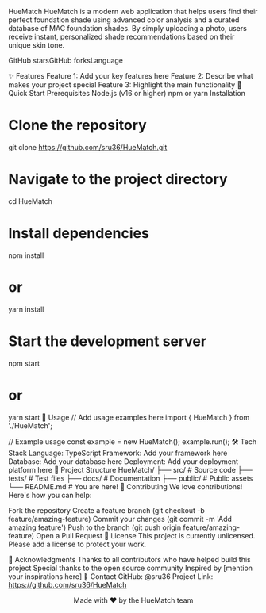 HueMatch
HueMatch is a modern web application that helps users find their perfect foundation shade using advanced color analysis and a curated database of MAC foundation shades. By simply uploading a photo, users receive instant, personalized shade recommendations based on their unique skin tone.

GitHub starsGitHub forksLanguage

✨ Features
Feature 1: Add your key features here
Feature 2: Describe what makes your project special
Feature 3: Highlight the main functionality
🚀 Quick Start
Prerequisites
Node.js (v16 or higher)
npm or yarn
Installation
# Clone the repository
git clone https://github.com/sru36/HueMatch.git

# Navigate to the project directory
cd HueMatch

# Install dependencies
npm install
# or
yarn install

# Start the development server
npm start
# or
yarn start
📖 Usage
// Add usage examples here
import { HueMatch } from './HueMatch';

// Example usage
const example = new HueMatch();
example.run();
🛠️ Tech Stack
Language: TypeScript
Framework: Add your framework here
Database: Add your database here
Deployment: Add your deployment platform here
📁 Project Structure
HueMatch/
├── src/          # Source code
├── tests/        # Test files
├── docs/         # Documentation
├── public/       # Public assets
└── README.md     # You are here!
🤝 Contributing
We love contributions! Here's how you can help:

Fork the repository
Create a feature branch (git checkout -b feature/amazing-feature)
Commit your changes (git commit -m 'Add amazing feature')
Push to the branch (git push origin feature/amazing-feature)
Open a Pull Request
📝 License
This project is currently unlicensed. Please add a license to protect your work.

🙏 Acknowledgments
Thanks to all contributors who have helped build this project
Special thanks to the open source community
Inspired by [mention your inspirations here]
📧 Contact
GitHub: @sru36
Project Link: https://github.com/sru36/HueMatch
<div align="center"> Made with ❤️ by the HueMatch team </div>
